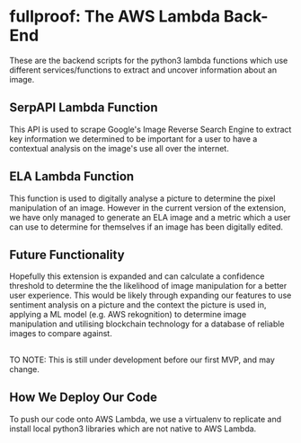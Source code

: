 # fullproof: The AWS Lambda Back-End
These are the backend scripts for the python3 lambda functions which use different services/functions</b >
to extract and uncover information about an image.

## SerpAPI Lambda Function
This API is used to scrape Google's Image Reverse Search Engine to extract key information</b >
we determined to be important for a user to have a contextual analysis on the image's use</b >
all over the internet.

## ELA Lambda Function
This function is used to digitally analyse a picture to determine the pixel manipulation of</b >
an image. However in the current version of the extension, we have only managed to generate</b >
an ELA image and a metric which a user can use to determine for themselves if an image has</b >
been digitally edited.

## Future Functionality
Hopefully this extension is expanded and can calculate a confidence threshold to determine the</b >
the likelihood of image manipulation for a better user experience. This would be likely through </b >
expanding our features to use sentiment analysis on a picture and the context the picture is used</b >
in, applying a ML model (e.g. AWS rekognition) to determine image manipulation and utilising blockchain technology for a</b >
database of reliable images to compare against.

## 
TO NOTE: This is still under development before our first MVP, and may change.

## How We Deploy Our Code
To push our code onto AWS Lambda, we use a virtualenv to replicate and install local python3 libraries which</b >
are not native to AWS Lambda. 
